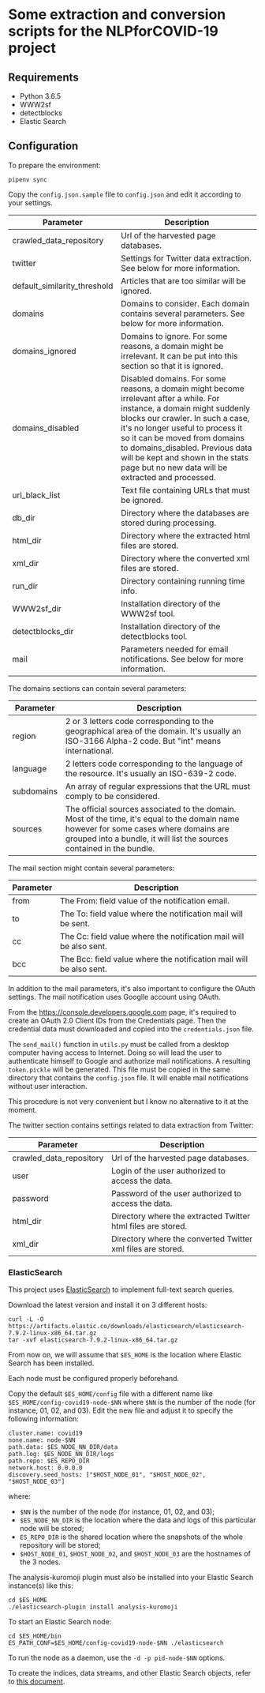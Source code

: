# Some extraction and conversion scripts for the NLPforCOVID-19 project

## Requirements

* Python 3.6.5
* WWW2sf
* detectblocks
* Elastic Search

## Configuration

To prepare the environment:

    pipenv sync

Copy the ```config.json.sample``` file to ```config.json``` and edit it according to your settings.

| Parameter | Description |
| --- | --- |
| crawled_data_repository |  Url of the harvested page databases. |
| twitter |  Settings for Twitter data extraction.  See below for more information. |
| default_similarity_threshold | Articles that are too similar will be ignored. |
| domains | Domains to consider.  Each domain contains several parameters.  See below for more information. |
| domains_ignored | Domains to ignore.  For some reasons, a domain might be irrelevant.  It can be put into this section so that it is ignored. |
| domains_disabled | Disabled domains.  For some reasons, a domain might become irrelevant after a while.  For instance, a domain might suddenly blocks our crawler.  In such a case, it's no longer useful to process it so it can be moved from domains to domains_disabled.  Previous data will be kept and shown in the stats page but no new data will be extracted and processed. |
| url_black_list | Text file containing URLs that must be ignored. |
| db_dir | Directory where the databases are stored during processing. |
| html_dir | Directory where the extracted html files are stored. |
| xml_dir | Directory where the converted xml files are stored. |
| run_dir | Directory containing running time info. |
| WWW2sf_dir | Installation directory of the WWW2sf tool. |
| detectblocks_dir | Installation directory of the detectblocks tool. |
| mail | Parameters needed for email notifications.  See below for more information. |


The domains sections can contain several parameters:

| Parameter | Description |
| --- | --- |
| region | 2 or 3 letters code corresponding to the geographical area of the domain. It's usually an ISO-3166 Alpha-2 code.  But "int" means international. |
| language | 2 letters code corresponding to the language of the resource. It's usually an ISO-639-2 code. |
| subdomains | An array of regular expressions that the URL must comply to be considered. |
| sources | The official sources associated to the domain.  Most of the time, it's equal to the domain name however for some cases where domains are grouped into a bundle, it will list the sources contained in the bundle. |


The mail section might contain several parameters:

| Parameter | Description |
| --- | --- |
| from | The From: field value of the notification email. |
| to | The To: field value where the notification mail will be sent. |
| cc |The Cc: field value where the notification mail will be also sent. |
| bcc |The Bcc: field value where the notification mail will be also sent. |

In addition to the mail parameters, it's also important to configure the OAuth settings.  The mail notification uses Googlle account using OAuth.

From the https://console.developers.google.com page, it's required to create an OAuth 2.0 Client IDs from the Credentials page.  Then the credential data must downloaded and copied into the ```credentials.json``` file.  

The ```send_mail()``` function in ```utils.py``` must be called from a desktop computer having access to Internet.  Doing so will lead the user to authenticate himself to Google and authorize mail notifications.  A resulting ```token.pickle``` will be generated.  This file must be copied in the same directory that contains the ```config.json``` file.  It will enable mail notifications without user interaction.

This procedure is not very convenient but I know no alternative to it at the moment.

The twitter section contains settings related to data extraction from Twitter: 

| Parameter | Description |
| --- | --- |
| crawled_data_repository |  Url of the harvested page databases. |
| user | Login of the user authorized to access the data. |
| password | Password of the user authorized to access the data. |
| html_dir | Directory where the extracted Twitter html files are stored. |
| xml_dir | Directory where the converted Twitter xml files are stored. |

### ElasticSearch

This project uses [ElasticSearch](https://www.elastic.co/) to implement full-text search queries.

Download the latest version and install it on 3 different hosts:

```
curl -L -O https://artifacts.elastic.co/downloads/elasticsearch/elasticsearch-7.9.2-linux-x86_64.tar.gz
tar -xvf elasticsearch-7.9.2-linux-x86_64.tar.gz
```

From now on, we will assume that `$ES_HOME` is the location where Elastic Search has been installed.

Each node must be configured properly beforehand. 

Copy the default `$ES_HOME/config` file with a different name like `$ES_HOME/config-covid19-node-$NN` where `$NN` is the number of the node (for instance, 01, 02, and 03). Edit the new file and adjust it to specify the following information:

```
cluster.name: covid19
none.name: node-$NN
path.data: $ES_NODE_NN_DIR/data
path.log: $ES_NODE_NN_DIR/logs
path.repo: $ES_REPO_DIR
network.host: 0.0.0.0
discovery.seed_hosts: ["$HOST_NODE_01", "$HOST_NODE_02", "$HOST_NODE_03"] 
```

where:

- `$NN` is the number of the node (for instance, 01, 02, and 03);
- `$ES_NODE_NN_DIR` is the location where the data and logs of this particular node will be stored;
- `ES_REPO_DIR` is the shared location where the snapshots of the whole repository will be stored;
- `$HOST_NODE_01`, `$HOST_NODE_02`, and `$HOST_NODE_03` are the hostnames of the 3 nodes.

The analysis-kuromoji plugin must also be installed into your Elastic Search instance(s) like this:

```
cd $ES_HOME
./elasticsearch-plugin install analysis-kuromoji
```

To start an Elastic Search node:

```
cd $ES_HOME/bin
ES_PATH_CONF=$ES_HOME/config-covid19-node-$NN ./elasticsearch
```

To run the node as a daemon, use the `-d -p pid-node-$NN` options.

To create the indices, data streams, and other Elastic Search objects, refer to [this document](https://github.com/NLPforCOVID-19/covid-19-extract-convert/blob/master/doc/elastic_search/schema.txt).



